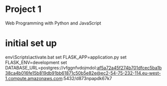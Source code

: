 # Project 1

Web Programming with Python and JavaScript

# initial set up
env\Scripts\activate.bat
set FLASK_APP=application.py
set FLASK_ENV=development
set DATABASE_URL=postgres://vfggnfvdojmdol:af5a72a45f274b701dfcec5ba1b38ca4b016fe15b819db91bb61871c50b5e82e@ec2-54-75-232-114.eu-west-1.compute.amazonaws.com:5432/d873npapdk67k7

